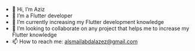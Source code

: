- 👋 Hi, I’m Aziz
- 👀 I’m a Flutter developer
- 🌱 I’m currently increasing my Flutter development knowledge
- 💞️ I’m looking to collaborate on any project that helps me to increase my Flutter knowledge
- 📫 How to reach me: alsmailabdalazez@gmail.com

<!---
ctrl-aziz/ctrl-aziz is a ✨ special ✨ repository because its `README.md` (this file) appears on your GitHub profile.
You can click the Preview link to take a look at your changes.
--->
